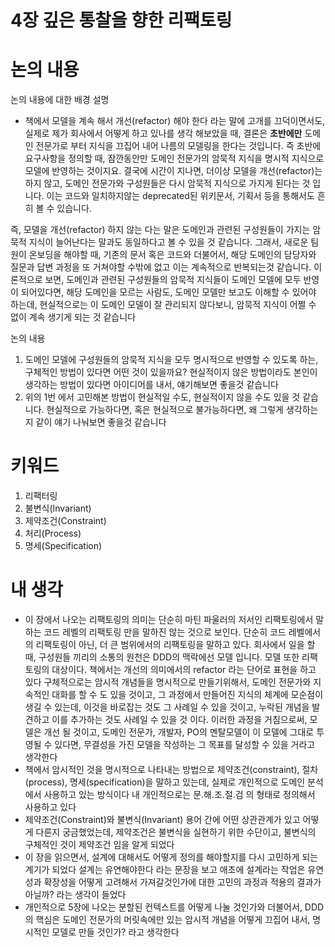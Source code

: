 # 4장 깊은 통찰을 향한 리팩토링

# 논의 내용

논의 내용에 대한 배경 설명
- 책에서 모델을 계속 해서 개선(refactor) 해야 한다 라는 말에 고개를 끄덕이면서도, 실제로 제가 회사에서 어떻게 하고 있나를 생각 해보았을 때, 결론은 **초반에만** 도메인 전문가로 부터 지식을 끄집어 내어 나름의 모델링을 한다는 것입니다. 즉 초반에 요구사항을 정의할 때, 잠깐동안만 도메인 전문가의 암묵적 지식을 명시적 지식으로 모델에 반영하는 것이지요. 결국에 시간이 지나면, 더이상 모델을 개선(refactor)는 하지 않고, 도메인 전문가와 구성원들은 다시 암묵적 지식으로 가지게 된다는 것 입니다. 이는 코드와 일치하지않는 deprecated된 위키문서, 기획서 등을 통해서도 흔히 볼 수 있습니다.

즉, 모델을 개선(refactor) 하지 않는 다는 말은 도메인과 관련된 구성원들이 가지는 암묵적 지식이 늘어난다는 말과도 동일하다고 볼 수 있을 것 같습니다. 그래서, 새로운 팀원이 온보딩을 해야할 때, 기존의 문서 혹은 코드와 더불어서, 해당 도메인의 담당자와 질문과 답변 과정을 또 거쳐야할 수밖에 없고 이는 계속적으로 반복되는것 같습니다. 이론적으로 보면, 도메인과 관련된 구성원들의 암묵적 지식들이 도메인 모델에 모두 반영이 되어있다면, 해당 도메인을 모르는 사람도, 도메인 모델만 보고도 이해할 수 있어야 하는데, 현실적으로는 이 도메인 모델이 잘 관리되지 않다보니, 암묵적 지식이 어쩔 수 없이 계속 생기게 되는 것 같습니다

논의 내용
1. 도메인 모델에 구성원들의 암묵적 지식을 모두 명시적으로 반영할 수 있도록 하는, 구체적인 방법이 있다면 어떤 것이 있을까요? 현실적이지 않은 방법이라도 본인이 생각하는 방법이 있다면 아이디어를 내서, 얘기해보면 좋을것 같습니다
2. 위의 1번 에서 고민해본 방법이 현실적일 수도, 현실적이지 않을 수도 있을 것 같습니다. 현실적으로 가능하다면, 혹은 현실적으로 불가능하다면, 왜 그렇게 생각하는지 같이 얘기 나눠보면 좋을것 같습니다

# 키워드

1. 리팩터링
2. 불변식(Invariant)
3. 제약조건(Constraint)
4. 처리(Process)
5. 명세(Specification)

# 내 생각

- 이 장에서 나오는 리팩토링의 의미는 단순히 마틴 파울러의 저서인 리팩토링에서 말하는 코드 레벨의 리팩토링 만을 말하진 않는 것으로 보인다. 단순히 코드 레벨에서의 리팩토링이 아닌, 더 큰 범위에서의 리팩토링을 말하고 있다. 회사에서 일을 할 때, 구성원들 끼리의 소통의 원천은 DDD의 맥락에선 모델 입니다. 모델 또한 리팩토링의 대상이다. 책에서는 개선의 의미에서의 refactor 라는 단어로 표현을 하고 있다 구체적으로는 암시적 개념들을 명시적으로 만들기위해서, 도메인 전문가와 지속적인 대화를 할 수 도 있을 것이고, 그 과정에서 만들어진 지식의 체계에 모순점이 생길 수 있는데, 이것을 바로잡는 것도 그 사례일 수 있을 것이고, 누락된 개념을 발견하고 이를 추가하는 것도 사례일 수 있을 것 이다. 이러한 과정을 거침으로써, 모델은 개선 될 것이고, 도메인 전문가, 개발자, PO의 멘탈모델이 이 모델에 그대로 투영될 수 있다면, 무결성을 가진 모델을 작성하는 그 목표를 달성할 수 있을 거라고 생각한다
- 책에서 암시적인 것을 명시적으로 나타내는 방법으로 제약조건(constraint), 절차(process), 명세(specification)을 말하고 있는데, 실제로 개인적으로 도메인 분석에서 사용하고 있는 방식이다 내 개인적으로는 문.해.조.절.검 의 형태로 정의해서 사용하고 있다
- 제약조건(Constraint)와 불변식(Invariant) 용어 간에 어떤 상관관계가 있고 어떻게 다른지 궁금했었는데, 제약조건은 불변식을 실현하기 위한 수단이고, 불변식의 구체적인 것이 제약조건 임을 알게 되었다
- 이 장을 읽으면서, 설계에 대해서도 어떻게 정의를 해야할지를 다시 고민하게 되는 계기가 되었다 설계는 유연해야한다 라는 문장을 보고 애초에 설계라는 작업은 유연성과 확장성을 어떻게 고려해서 가져갈것인가에 대한 고민의 과정과 적용의 결과가 아닐까? 라는 생각이 들었다
- 개인적으로 5장에 나오는 분할된 컨텍스트를 어떻게 나눌 것인가와 더불어서, DDD의 핵심은 도메인 전문가의 머릿속에만 있는 암시적 개념을 어떻게 끄집어 내서, 명시적인 모델로 만들 것인가? 라고 생각한다